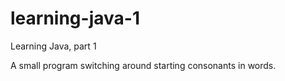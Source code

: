 # learning-java-1
Learning Java, part 1

A small program switching around starting consonants in words.
